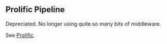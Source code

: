 ## Prolific Pipeline

Depreciated. No longer using quite so many bits of middleware.

See [Prolific](http://github.com/bigeasy/prolific).
